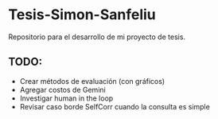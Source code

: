 # Tesis-Simon-Sanfeliu
Repositorio para el desarrollo de mi proyecto de tesis.

## TODO:
- Crear métodos de evaluación (con gráficos)
- Agregar costos de Gemini
- Investigar human in the loop
- Revisar caso borde SelfCorr cuando la consulta es simple